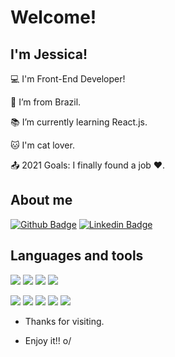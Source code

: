 # Welcome!



 

## I'm Jessica!

 

:computer: I'm Front-End Developer!

:house_with_garden: I’m from Brazil.

:books: I’m currently learning React.js.

:cat: I'm cat lover.

:outbox_tray: 2021 Goals: I finally found a job ❤.

 

## About me

[![Github Badge](https://img.shields.io/badge/-Github-000?style=flat-square&logo=Github&logoColor=white&link=https://github.com/jessicalatorrecabral)](https://github.com/jessicalatorrecabral) [![Linkedin Badge](https://img.shields.io/badge/-LinkedIn-blue?style=flat-square&logo=Linkedin&logoColor=white&link=https://www.linkedin.com/in/jessicalatorre182)](https://www.linkedin.com/in/jessicalatorre182/)



## Languages and tools

<img src="https://img.shields.io/badge/HTML5-E34F26?style=for-the-badge&logo=html5&logoColor=white" /> <img src="https://img.shields.io/badge/CSS3-1572B6?style=for-the-badge&logo=css3&logoColor=white"/>  <img src="https://img.shields.io/badge/Visual_Studio_Code-0078D4?style=for-the-badge&logo=visual%20studio%20code&logoColor=white"/>
<img src="https://img.shields.io/badge/Windows-0078D6?style=for-the-badge&logo=windows&logoColor=white"/>

<img src="https://img.shields.io/badge/JavaScript-F7DF1E?style=for-the-badge&logo=javascript&logoColor=black"/> <img src="https://img.shields.io/badge/React-20232A?style=for-the-badge&logo=react&logoColor=61DAFB"/> <img src="https://img.shields.io/badge/Bootstrap-563D7C?style=for-the-badge&logo=bootstrap&logoColor=white"/> <img src="https://img.shields.io/badge/styled--components-DB7093?style=for-the-badge&logo=styled-components&logoColor=white"/> <img src="https://img.shields.io/badge/Git-F05032?style=for-the-badge&logo=git&logoColor=white"/>


- Thanks for visiting.

- Enjoy it!! o/

<!--
**jessicalatorrecabral/jessicalatorrecabral** is a ✨ _special_ ✨ repository because its `README.md` (this file) appears on your GitHub profile.

Here are some ideas to get you started

- 🔭 I’m currently working on ...
- 🌱 I’m currently learning ...
- 👯 I’m looking to collaborate on ...
- 🤔 I’m looking for help with ...
- 💬 Ask me about ...
- 📫 How to reach me: ...
- 😄 Pronouns: ...
- ⚡ Fun fact: ...
-->
